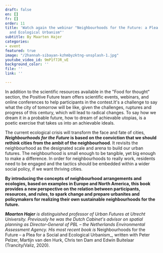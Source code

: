 ```yaml
---
draft: false
en: []
fr: []
order: 11
title: 'Watch again the webinar "Neighbourhoods for the Future: a Plea for a Social
  and Ecological Urbanism"'
subtitle: By Maarten Hajer
categories:
- event
featured: true
image: "/2hannah-sibayan-kzhmbyzktng-unsplash-1.jpg"
youtube_video_id: 9mP1f7JR_vE
background_color: ''
file: ''
link: ''

---
```

In addition to the scientific resources available in the "Food for thought" section, the Positive Future team offers scientific events, webinars, and online conferences to help participants in the contest.It's a challenge to say what the city of tomorrow will be like, given the challenges, ruptures and progress of this century, which will lead to radical changes. To say how we dream it in a probable future, how to dream of achievable utopias, is a poetic exercise that takes us into an achievable ideals.

The current ecological crisis will transform the face and fate of cities, **_Neighbourhoods for the Future_ is based on the conviction that we should rethink cities from the ambit of the neighbourhood**. It revisits the neighbourhood as the designated scale and arena to build our urban futures. The neighbourhood is small enough to be tangible, yet big enough to make a difference. In order for neighbourhoods to really work, residents need to be engaged and the tactics should be embedded within a wider social policy, if we want thriving cities.

**By introducing the concepts of neighbourhood arrangements and ecologies, based on examples in Europe and North America, this book provides a new perspective on the relation between participants, resources, and rules, to spark change and prepare urbanites and policymakers for realizing their own sustainable neighbourhoods for the future.**

**_Maarten Hajer_** _is distinguished professor of Urban Futures at Utrecht University. Previously he was the Dutch Cabinet's advisor on spatial planning as Director-General of PBL – the Netherlands Environmental Assessment Agency. His most recent book is_ Neighbourhoods for the Future – a Plea for a Social and Ecological Urbanism_, written with Peter Pelzer, Martijn van den Hurk, Chris ten Dam and Edwin Buitelaar (Trancity/Valiz, 2020).